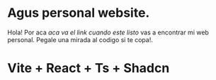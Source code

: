 # Agus personal website.

Hola! Por aca _aca va el link cuando este listo_ vas a encontrar mi web personal.
Pegale una mirada al codigo si te copa!.

# Vite + React + Ts + Shadcn
